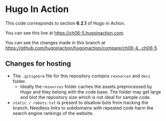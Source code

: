 Hugo In Action
===============

This code corresponds to section **6.2.1** of Hugo in Action.

You can see this live at https://ch06-5.hugoinaction.com.

You can see the changes made in this branch at https://github.com/hugoinaction/hugoinaction/compare/ch06-4...ch06-5

Changes for hosting
--------------------

* The `.gitignore` file for this repository contains `resources` and `docs` folder.
  * Ideally the `resources` folder caches the assets preprocessed by Hugo and they belong with the code base. The folder may get large and blot the repository size which is not ideal for sample code.
* `static / robots.txt` is present to disallow bots from tracking the branch. Needless links to subdomains with repeated code harm the search engine rankings of the website.

